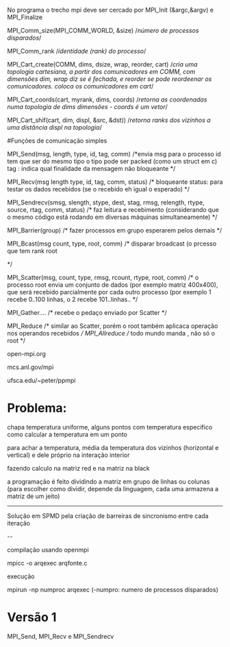 No programa o trecho mpi deve ser cercado por
MPI_Init (&argc,&argv) e MPI_Finalize


MPI_Comm_size(MPI_COMM_WORLD, &size)
/*número de processos disparados*/

MPI_Comm_rank
/*identidade (rank) do processo*/

MPI_Cart_create(COMM, dims, dsize, wrap, reorder, cart)
/*cria uma topologia cartesiana, a partir dos comunicadores em COMM, com dimensões dim, wrap diz se é fechada, e reorder se pode reordeenar os comunicadores. coloca os comunicadores em cart*/

MPI_Cart_coords(cart, myrank, dims, coords)
/*retorna as coordenadas numa topologia de dims dimensões - coords é um vetor*/

MPI_Cart_shif(cart, dim, displ, &src, &dst))
/*retorna ranks dos vizinhos a uma distância displ na topologia*/

#Funções de comunicação simples

MPI_Send(msg, length, type, id, tag, comm)
/*envia msg para o processo id
tem que ser do mesmo tipo
o tipo pode ser packed (como um struct em c)
tag : indica qual finalidade da mensagem
não bloqueante
*/

MPI_Recv(msg length type, id, tag, comm, status)
/*
bloqueante
status: para testar os dados recebidos (se o recebido eh igual o esperado)
*/

MPI_Sendrecv(smsg, slength, stype, dest, stag, rmsg, relength, rtype, source, rtag, comm, status)
/*
faz leitura e recebimento (considerando que o mesmo código está rodando em diversas máquinas simultaneamente)
*/

MPI_Barrier(group)
/* fazer processos em grupo esperarem pelos demais */

MPI_Bcast(msg count, type, root, comm)
/*
disparar broadcast (o prcesso que tem rank root

*/

MPI_Scatter(msg, count, type, rmsg, rcount, rtype, root, comm)
/*
o processo root envia um conjunto de dados (por exemplo matriz 400x400), que será recebido parcialmente por cada outro processo (por exemplo 1 recebe 0..100 linhas, o 2 recebe 101..linhas..
*/

MPI_Gather....
/*
recebe o pedaço enviado por Scatter
*/

MPI_Reduce
/*
similar ao Scatter, porém o root também aplicaca operação nos operandos recebidos
*/
MPI_Allreduce
/*
todo mundo manda , não só o root
*/

open-mpi.org

mcs.anl.gov/mpi

ufsca.edu/~peter/ppmpi


# Problema:
chapa temperatura uniforme, alguns pontos com temperatura especifico
como calcular a temperatura em um ponto

para achar a temperatura, média da temperatura dos vizinhos (horizontal e vertical) e dele próprio na interação interior

fazendo calculo na matriz red e na matriz na black

a programação é feito dividindo a matriz em grupo de linhas ou colunas (para escolher como dividir, depende da linguagem, cada uma armazena a matriz de um jeito)

-----
Solução em SPMD pela criação de barreiras de sincronismo entre cada iteração

--

compilação usando openmpi

mpicc -o arqexec arqfonte.c

execução

mpirun -np numproc arqexec
(-numpro: numero de processos disparados)

# Versão 1
MPI_Send, MPI_Recv e MPI_Sendrecv


